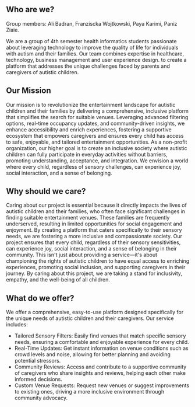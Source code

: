 
## Who are we?

Group members: Ali Badran, Franziscka Wojtkowski, Paya Karimi, Paniz Ziaie. 

We are a group of 4th semester health informatics students passionate about leveraging technology to improve the quality of life for individuals with autism and their families. Our team combines expertise in healthcare, technology, business management and user experience design.  to create a platform that addresses the unique challenges faced by parents and caregivers of autistic children.


## Our Mission

Our mission is to revolutionize the entertainment landscape for autistic children and their families by delivering a comprehensive, inclusive platform that simplifies the search for suitable venues. Leveraging advanced filtering options, real-time occupancy updates, and community-driven insights, we enhance accessibility and enrich experiences, fostering a supportive ecosystem that empowers caregivers and ensures every child has access to safe, enjoyable, and tailored entertainment opportunities. As a non-profit organization, our higher goal is to create an inclusive society where autistic children can fully participate in everyday activities without barriers, promoting understanding, acceptance, and integration. We envision a world where every child, regardless of sensory challenges, can experience joy, social interaction, and a sense of belonging.


## Why should we care?

Caring about our project is essential because it directly impacts the lives of autistic children and their families, who often face significant challenges in finding suitable entertainment venues. These families are frequently underserved, resulting in limited opportunities for social engagement and enjoyment. By creating a platform that caters specifically to their sensory needs, we are fostering a more inclusive and compassionate society. Our project ensures that every child, regardless of their sensory sensitivities, can experience joy, social interaction, and a sense of belonging in their community. This isn't just about providing a service—it's about championing the rights of autistic children to have equal access to enriching experiences, promoting social inclusion, and supporting caregivers in their journey. By caring about this project, we are taking a stand for inclusivity, empathy, and the well-being of all children.

## What do we offer?

We offer a comprehensive, easy-to-use platform designed specifically for the unique needs of autistic children and their caregivers. Our service includes:

- Tailored Sensory Filters: Easily find venues that match specific sensory needs, ensuring a comfortable and enjoyable experience for every child.
- Real-Time Updates: Get instant information on venue conditions such as crowd levels and noise, allowing for better planning and avoiding potential stressors.
- Community Reviews: Access and contribute to a supportive community of caregivers who share insights and reviews, helping each other make informed decisions.
- Custom Venue Requests: Request new venues or suggest improvements to existing ones, driving a more inclusive environment through community advocacy.